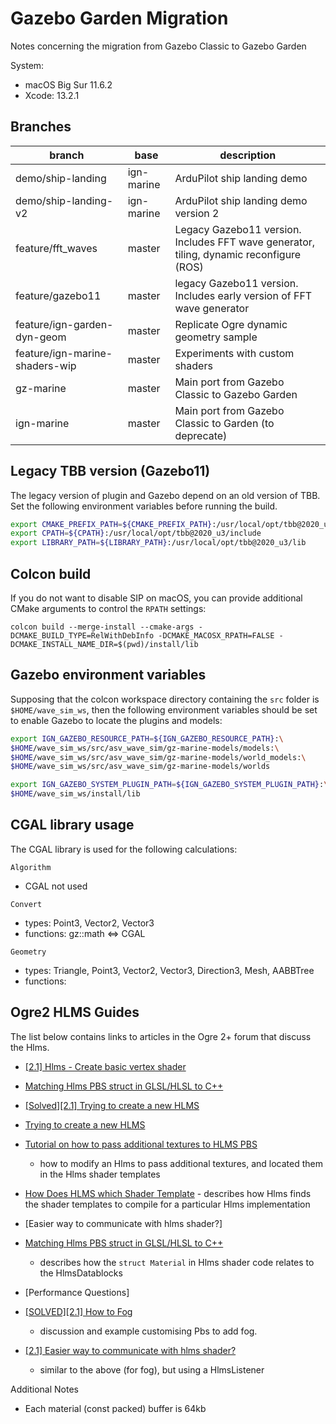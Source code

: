 
# Gazebo Garden Migration

Notes concerning the migration from Gazebo Classic to Gazebo Garden

System:
- macOS Big Sur 11.6.2
- Xcode: 13.2.1

## Branches

| branch | base | description |
| --- | --- | --- |
| demo/ship-landing | ign-marine | ArduPilot ship landing demo |
| demo/ship-landing-v2 | ign-marine | ArduPilot ship landing demo version 2 |
| feature/fft_waves | master| Legacy Gazebo11 version. Includes FFT wave generator, tiling, dynamic reconfigure (ROS) |
| feature/gazebo11 | master | legacy Gazebo11 version. Includes early version of FFT wave generator |
| feature/ign-garden-dyn-geom | master | Replicate Ogre dynamic geometry sample |
| feature/ign-marine-shaders-wip | master | Experiments with custom shaders |
| gz-marine | master | Main port from Gazebo Classic to Gazebo Garden |
| ign-marine | master | Main port from Gazebo Classic to Garden (to deprecate) |


## Legacy TBB version (Gazebo11)

The legacy version of plugin and Gazebo depend on an old version of TBB. Set the following environment variables before running the build.

```bash
export CMAKE_PREFIX_PATH=${CMAKE_PREFIX_PATH}:/usr/local/opt/tbb@2020_u3
export CPATH=${CPATH}:/usr/local/opt/tbb@2020_u3/include
export LIBRARY_PATH=${LIBRARY_PATH}:/usr/local/opt/tbb@2020_u3/lib
```

## Colcon build

If you do not want to disable SIP on macOS, you can provide additional CMake arguments to
control the `RPATH` settings:

```
colcon build --merge-install --cmake-args -DCMAKE_BUILD_TYPE=RelWithDebInfo -DCMAKE_MACOSX_RPATH=FALSE -DCMAKE_INSTALL_NAME_DIR=$(pwd)/install/lib
```

## Gazebo environment variables

Supposing that the colcon workspace directory containing the `src` folder is `$HOME/wave_sim_ws`, then the following environment variables should be set to enable Gazebo to locate the plugins and models:

```bash
export IGN_GAZEBO_RESOURCE_PATH=${IGN_GAZEBO_RESOURCE_PATH}:\
$HOME/wave_sim_ws/src/asv_wave_sim/gz-marine-models/models:\
$HOME/wave_sim_ws/src/asv_wave_sim/gz-marine-models/world_models:\
$HOME/wave_sim_ws/src/asv_wave_sim/gz-marine-models/worlds

export IGN_GAZEBO_SYSTEM_PLUGIN_PATH=${IGN_GAZEBO_SYSTEM_PLUGIN_PATH}:\
$HOME/wave_sim_ws/install/lib
```

## CGAL library usage

The CGAL library is used for the following calculations:

`Algorithm`
- CGAL not used

`Convert`
- types: Point3, Vector2, Vector3
- functions: gz::math <=> CGAL

`Geometry`
- types: Triangle, Point3, Vector2, Vector3, Direction3, Mesh, AABBTree
- functions:  


## Ogre2 HLMS Guides

The list below contains links to articles in the Ogre 2+ forum that discuss the Hlms. 

- [[2.1] Hlms - Create basic vertex shader](https://forums.ogre3d.org/viewtopic.php?f=2&t=85410&p=524471#p524412)

- [Matching Hlms PBS struct in GLSL/HLSL to C++](https://forums.ogre3d.org/viewtopic.php?f=25&t=84066)

- [[Solved][2.1] Trying to create a new HLMS](https://forums.ogre3d.org/viewtopic.php?f=25&t=83763&p=519279#p519340)

- [Trying to create a new HLMS](http://www.ogre3d.org/forums/viewtopic.php?f=25&t=83763)

- [Tutorial on how to pass additional textures to HLMS PBS](https://forums.ogre3d.org/viewtopic.php?f=25&t=84539)
    - how to modify an Hlms to pass additional textures, and located them in the Hlms shader templates

- [How Does HLMS which Shader Template](https://forums.ogre3d.org/viewtopic.php?f=25&t=84510)
      - describes how Hlms finds the shader templates to compile for a particular Hlms implementation 

- [Easier way to communicate with hlms shader?]

- [Matching Hlms PBS struct in GLSL/HLSL to C++](https://forums.ogre3d.org/viewtopic.php?f=25&t=84066)
    - describes how the `struct Material` in Hlms shader code relates to the HlmsDatablocks

- [Performance Questions]


- [[SOLVED][2.1] How to Fog](https://forums.ogre3d.org/viewtopic.php?f=25&t=82878)
    - discussion and example customising Pbs to add fog.

- [[2.1] Easier way to communicate with hlms shader?](https://forums.ogre3d.org/viewtopic.php?f=25&t=83081#p518819)
    - similar to the above (for fog), but using a HlmsListener

Additional Notes

- Each material (const packed) buffer is 64kb 